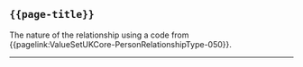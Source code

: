 ## <code>{{page-title}}</code>
The nature of the relationship using a code from {{pagelink:ValueSetUKCore-PersonRelationshipType-050}}.

---


